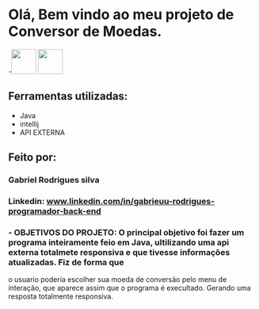 # Olá, Bem vindo ao meu projeto de Conversor de Moedas.

 -<img src="https://cdn.jsdelivr.net/gh/devicons/devicon@latest/icons/java/java-original-wordmark.svg" width="50" height="50"/> 
            <img src="https://cdn.jsdelivr.net/gh/devicons/devicon@latest/icons/intellij/intellij-original.svg" width="50" height="50" />
          

## Ferramentas utilizadas:

* Java
* intellij
* API EXTERNA

## Feito por:

### Gabriel Rodrigues silva

### Linkedin: www.linkedin.com/in/gabrieuu-rodrigues-programador-back-end


### - OBJETIVOS DO PROJETO: O principal objetivo foi fazer um programa inteiramente feio em Java, ultilizando uma api externa totalmete responsiva e que tivesse informações atualizadas. Fiz de forma que
o usuario poderia escolher sua moeda de conversão pelo menu de interação, que aparece assim que o programa é execultado. Gerando uma resposta totalmente responsiva.
